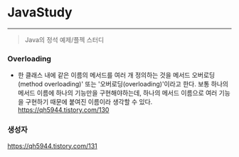 # JavaStudy
------------
> Java의 정석 예제/플젝 스터디

### Overloading
- 한 클래스 내에 같은 이름의 메서드를 여러 개 정의하는 것을 메서드 오버로딩(method overloading)' 또는 '오버로딩(overloading)'이라고 한다. 
보통 하나의 메서드 이름에 하나의 기능만을 구현해야하는데, 하나의 메서드 이름으로 여러 기능을 구현하기 때문에 붙여진 이름이라 생각할 수 있다.
https://qh5944.tistory.com/130

### 생성자
https://qh5944.tistory.com/131
